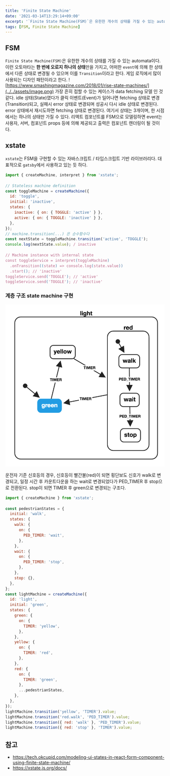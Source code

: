 ```yaml
---
title: 'Finite State Machine'
date: '2021-03-14T13:29:14+09:00'
excerpt: '`Finite State Machine(FSM)`은 유한한 개수의 상태를 가질 수 있는 automata이다.'
tags: [FSM, Finite State Machine]
---
```


## FSM

`Finite State Machine(FSM)`은 유한한 개수의 상태를 가질 수 있는 automata이다. 이런 오토마타는 **한 번에 오로지 하나의 상태**만을 가지고, 어떠한 `event`에 의해 한 상태에서 다른 상태로 변경될 수 있으며 이를 `Transition`이라고 한다. 게임 로직에서 많이 사용되는 디자인 패턴이라고 한다.
![https://www.smashingmagazine.com/2018/01/rise-state-machines/](../../assets/image.png)
가장 흔히 접할 수 있는 케이스가 data fetching 모델 인 것 같다. idle 상태(State)였다가 클릭 이벤트(Event)가 일어나면 fetching 상태로 변경(Transition)되고, 실패시 error 상태로 변경되며 성공시 다시 idle 상태로 변경된다. error 상태에서 재시도하면 fetching 상태로 변경된다. 여기서 상태는 3개이며, 한 시점에서는 하나의 상태만 가질 수 있다.
리액트 컴포넌트를 FSM으로 모델링하면 event는 사용자, 서버, 컴포넌트 props 등에 의해 제공되고 출력은 컴포넌트 렌더링이 될 것이다.

## xstate

`xstate`는 FSM을 구현할 수 있는 자바스크립트 / 타입스크립트 기반 라이브러리다. 대표적으로 `gatsby`에서 사용하고 있는 듯 하다.

```js
import { createMachine, interpret } from 'xstate';

// Stateless machine definition
const toggleMachine = createMachine({
  id: 'toggle',
  initial: 'inactive',
  states: {
    inactive: { on: { TOGGLE: 'active' } },
    active: { on: { TOGGLE: 'inactive' } },
  },
});
// machine.transition(...) 은 순수함수다
const nextState = toggleMachine.transition('active', 'TOGGLE');
console.log(nextState.value); / inactive

// Machine instance with internal state
const toggleService = interpret(toggleMachine)
  .onTransition((state) => console.log(state.value))
  .start(); // 'inactive'
toggleService.send('TOGGLE'); // 'active'
toggleService.send('TOGGLE'); // 'inactive'
```

### 계층 구조 state machine 구현

![](../../assets/image-1.png)

운전자 기준 신호등의 경우, 신호등이 빨간불(red)이 되면 횡단보도 신호가 walk로 변경되고, 일정 시간 후 카운트다운을 하는 wait로 변경되었다가 PED_TIMER 후 stop으로 전환된다. stop이 되면 TIMER 후 green으로 변경되는 구조다.

```js
import { createMachine } from 'xstate';

const pedestrianStates = {
  initial: 'walk',
  states: {
    walk: {
      on: {
        PED_TIMER: 'wait',
      },
    },
    wait: {
      on: {
        PED_TIMER: 'stop',
      },
    },
    stop: {},
  },
};
const lightMachine = createMachine({
  id: 'light',
  initial: 'green',
  states: {
    green: {
      on: {
        TIMER: 'yellow',
      },
    },
    yellow: {
      on: {
        TIMER: 'red',
      },
    },
    red: {
      on: {
        TIMER: 'green',
      },
      ...pedestrianStates,
    },
  },
});
lightMachine.transition('yellow', 'TIMER').value;
lightMachine.transition('red.walk', 'PED_TIMER').value;
lightMachine.transition({ red: 'walk' }, 'PED_TIMER').value;
lightMachine.transition({ red: 'stop' }, 'TIMER').value;
```

## 참고

- https://tech.okcupid.com/modeling-ui-states-in-react-form-component-using-finite-state-machine/
- https://xstate.js.org/docs/
